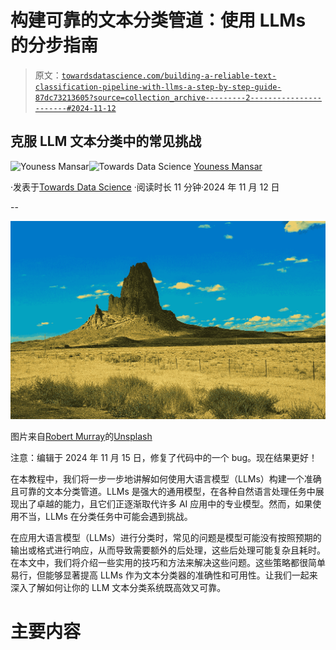 # 构建可靠的文本分类管道：使用 LLMs 的分步指南

> 原文：[`towardsdatascience.com/building-a-reliable-text-classification-pipeline-with-llms-a-step-by-step-guide-87dc73213605?source=collection_archive---------2-----------------------#2024-11-12`](https://towardsdatascience.com/building-a-reliable-text-classification-pipeline-with-llms-a-step-by-step-guide-87dc73213605?source=collection_archive---------2-----------------------#2024-11-12)

## 克服 LLM 文本分类中的常见挑战

[](https://medium.com/@CVxTz?source=post_page---byline--87dc73213605--------------------------------)![Youness Mansar](https://medium.com/@CVxTz?source=post_page---byline--87dc73213605--------------------------------)[](https://towardsdatascience.com/?source=post_page---byline--87dc73213605--------------------------------)![Towards Data Science](https://towardsdatascience.com/?source=post_page---byline--87dc73213605--------------------------------) [Youness Mansar](https://medium.com/@CVxTz?source=post_page---byline--87dc73213605--------------------------------)

·发表于[Towards Data Science](https://towardsdatascience.com/?source=post_page---byline--87dc73213605--------------------------------) ·阅读时长 11 分钟·2024 年 11 月 12 日

--

![](img/7f61b3bd2f90adf8908a574b9e3c8872.png)

图片来自[Robert Murray](https://unsplash.com/@fastturtle?utm_source=medium&utm_medium=referral)的[Unsplash](https://unsplash.com/?utm_source=medium&utm_medium=referral)

注意：编辑于 2024 年 11 月 15 日，修复了代码中的一个 bug。现在结果更好！

在本教程中，我们将一步一步地讲解如何使用大语言模型（LLMs）构建一个准确且可靠的文本分类管道。LLMs 是强大的通用模型，在各种自然语言处理任务中展现出了卓越的能力，且它们正逐渐取代许多 AI 应用中的专业模型。然而，如果使用不当，LLMs 在分类任务中可能会遇到挑战。

在应用大语言模型（LLMs）进行分类时，常见的问题是模型可能没有按照预期的输出或格式进行响应，从而导致需要额外的后处理，这些后处理可能复杂且耗时。在本文中，我们将介绍一些实用的技巧和方法来解决这些问题。这些策略都很简单易行，但能够显著提高 LLMs 作为文本分类器的准确性和可用性。让我们一起来深入了解如何让你的 LLM 文本分类系统既高效又可靠。

# 主要内容
